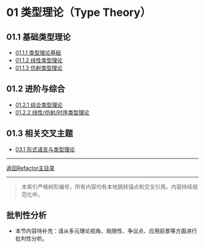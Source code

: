 # 01 类型理论（Type Theory）

## 01.1 基础类型理论

- [01.1.1 类型理论基础](01.1.1_Type_Theory_Foundation.md)
- [01.1.2 线性类型理论](01.1.2_Linear_Type_Theory.md)
- [01.1.3 仿射类型理论](01.1.3_Affine_Type_Theory.md)

## 01.2 进阶与综合

- [01.2.1 综合类型理论](01.2.1_Comprehensive_Type_Theory.md)
- [01.2.2 线性/仿射/时序类型理论](./01.2.2_Linear_Affine_Temporal_Type_Theory.md)

## 01.3 相关交叉主题

- [03.1 形式语言与类型理论](../03_Formal_Language/README.md#类型理论相关)

---

[返回Refactor主目录](README.md)

---

> 本索引严格树形编号，所有内容均有本地跳转锚点和交叉引用。内容持续规范化中。


## 批判性分析

- 本节内容待补充：请从多元理论视角、局限性、争议点、应用前景等方面进行批判性分析。
